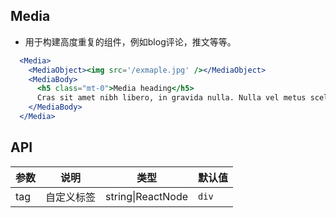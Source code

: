 ## Media

- 用于构建高度重复的组件，例如blog评论，推文等等。

````jsx
  <Media>
    <MediaObject><img src='/exmaple.jpg' /></MediaObject>
    <MediaBody>
      <h5 class="mt-0">Media heading</h5>
      Cras sit amet nibh libero, in gravida nulla. Nulla vel metus scelerisque ante sollicitudin. Cras purus odio, vestibulum in vulputate at, tempus viverra turpis. Fusce condimentum nunc ac nisi vulputate fringilla. Donec lacinia congue felis in faucibus.
    </MediaBody>
  </Media>
````

## API

| 参数 | 说明 | 类型 | 默认值 |
| --- | --- | --- | --- |
| tag | 自定义标签 | string\|ReactNode | `div` |
